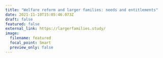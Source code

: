 ```yaml
---
title: "Welfare reform and larger families: needs and entitlements"
date: 2021-11-10T15:05:46.073Z
draft: false
featured: false
external_link: https://largerfamilies.study/
image:
  filename: featured
  focal_point: Smart
  preview_only: false
---
```

